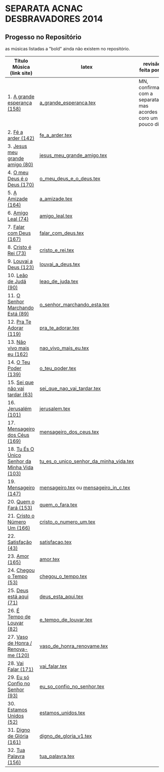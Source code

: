 SEPARATA ACNAC DESBRAVADORES 2014
=================================

Progesso no Repositório
-----------------------

as músicas listadas a "bold" ainda não existem no repositório.

| Título Música (link site)            									| latex                                                                     | revisão feita por ... 		|
| ----------------------------------------------------------------------| -----------------------------------------------------------------------   | ------------------------------|
| 1. [A grande esperança (158)](http://www.psalterio.net/158)			| [a_grande_esperanca.tex](../../songs/pt/a_grande_esperanca.tex)           | MN, confirmado com a separata mas acordes coro um pouco diff.								|
| 2. [Fé a arder (142)](http://www.psalterio.net/142)                   | [fe_a_arder.tex](../../songs/pt/fe_a_arder.tex)                           |								|
| 3. [Jesus meu grande amigo (80)](http://www.psalterio.net/80) 		| [jesus_meu_grande_amigo.tex](../../songs/pt/jesus_meu_grande_amigo.tex)   | 								|
| 4. [O meu Deus é o Deus (170)](http://www.psalterio.net/170)			| [o_meu_deus_e_o_deus.tex](../../songs/pt/o_meu_deus_e_o_deus.tex)         | 								|
| 5. [A Amizade (164)](http://www.psalterio.net/164)					| [a_amizade.tex](../../songs/pt/a_amizade.tex)             				| 								|
| 6. [Amigo Leal (74)](http://www.psalterio.net/74)				 		| [amigo_leal.tex](../../songs/pt/amigo_leal.tex)             				| 								|
| 7. [Falar com Deus (167)](http://www.psalterio.net/167) 				| [falar_com_deus.tex](../../songs/pt/falar_com_deus.tex)             		| 								|
| 8. [Cristo é Rei (73)](http://www.psalterio.net/73)					| [cristo_e_rei.tex](../../songs/pt/cristo_e_rei.tex)             			| 								|
| 9. [Louvai a Deus (123)](http://www.psalterio.net/123) 				| [louvai_a_deus.tex](../../songs/pt/louvai_a_deus.tex)             		| 								|
| 10. [Leão de Judá (90)](http://www.psalterio.net/90) 					| [leao_de_juda.tex](../../songs/pt/leao_de_juda.tex)             			| 								|
| 11. [O Senhor Marchando Está (89)](http://www.psalterio.net/89) 		| [o_senhor_marchando_esta.tex](../../songs/pt/o_senhor_marchando_esta.tex)	| 								|
| 12. [Pra Te Adorar (119)](http://www.psalterio.net/119) 				| [pra_te_adorar.tex](../../songs/pt/pra_te_adorar.tex)             		| 								|
| 13. [Não vivo mais eu (162)](http://www.psalterio.net/162) 			| [nao_vivo_mais_eu.tex](../../songs/pt/nao_vivo_mais_eu.tex)             	| 								|
| 14. [O Teu Poder (139)](http://www.psalterio.net/139) 				| [o_teu_poder.tex](../../songs/pt/o_teu_poder.tex)             			| 								|
| 15. [Sei que não vai tardar (63)](http://www.psalterio.net/63)		| [sei_que_nao_vai_tardar.tex](../../songs/pt/sei_que_nao_vai_tardar.tex)  	| 								|
| 16. [Jerusalém (101)](http://www.psalterio.net/101) 					| [jerusalem.tex](../../songs/pt/jerusalem.tex)             				| 								|
| 17. [Mensageiro dos Céus (169)](http://www.psalterio.net/169)			| [mensageiro_dos_ceus.tex](../../songs/pt/mensageiro_dos_ceus.tex)         | 								|
| 18. [Tu És O Único Senhor da Minha Vida (103)](http://www.psalterio.net/103)| [tu_es_o_unico_senhor_da_minha_vida.tex](../../songs/pt/tu_es_o_unico_senhor_da_minha_vida.tex) | 								|
| 19. [Mensageiro (147)](http://www.psalterio.net/147) 					| [mensageiro.tex](../../songs/pt/mensageiro.tex)  ou [mensageiro_in_c.tex](../../songs/pt/mensageiro_in_c.tex)          				| 								|
| 20. [Quem o Fará (153)](http://www.psalterio.net/153) 				| [quem_o_fara.tex](../../songs/pt/quem_o_fara.tex)             			| 								|
| 21. [Cristo o Número Um (166)](http://www.psalterio.net/166) 			| [cristo_o_numero_um.tex](../../songs/pt/cristo_o_numero_um.tex)           | 								|
| 22. [Satisfação (43)](http://www.psalterio.net/43) 					| [satisfacao.tex](../../songs/pt/satisfacao.tex)             				| 								|
| 23. [Amor (165)](http://www.psalterio.net/165)					 	| [amor.tex](../../songs/pt/amor.tex)             							| 								|
| 24. [Chegou o Tempo (53)](http://www.psalterio.net/53) 				| [chegou_o_tempo.tex](../../songs/pt/chegou_o_tempo.tex)             		| 								|
| 25. [Deus está aqui (71)](http://www.psalterio.net/71) 				| [deus_esta_aqui.tex](../../songs/pt/deus_esta_aqui.tex)             		| 								|
| 26. [É Tempo de Louvar (82)](http://www.psalterio.net/82) 			| [e_tempo_de_louvar.tex](../../songs/pt/e_tempo_de_louvar.tex) 			| 								|
| 27. [Vaso de Honra / Renova-me (120)](http://www.psalterio.net/120) 	| [vaso_de_honra_renovame.tex](../../songs/pt/vaso_de_honra_renovame.tex)   | 								|
| 28. [Vai Falar (171)](http://www.psalterio.net/171)					| [vai_falar.tex](../../songs/pt/vai_falar.tex)             				| 								|
| 29. [Eu só Confio no Senhor (93)](http://www.psalterio.net/93) 		| [eu_so_confio_no_senhor.tex](../../songs/pt/eu_so_confio_no_senhor.tex)   | 								|
| 30. [Estamos Unidos (52)](http://www.psalterio.net/52) 				| [estamos_unidos.tex](../../songs/pt/estamos_unidos.tex)             		| 								|
| 31. [Digno de Glória (161)](http://www.psalterio.net/161) 			| [digno_de_gloria_v1.tex](../../songs/pt/digno_de_gloria_v1.tex)           | 								|
| 32. [Tua Palavra (156)](http://www.psalterio.net/156) 				| [tua_palavra.tex](../../songs/pt/tua_palavra.tex)             			| 								|



